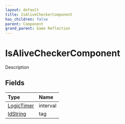 ```yaml
---
layout: default
title: IsAliveCheckerComponent
has_children: false
parent: Component
grand_parent: Game Reflection
---
```

# IsAliveCheckerComponent
Description 

## Fields

| Type | Name |
|:-------------|:--------------|
| [LogicTimer](/docs/game-reflection/classes/logic_timer) | interval |
| [IdString](/docs/game-reflection/components/id_string) | tag |

